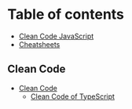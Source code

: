 # Table of contents

* [Clean Code JavaScript](README.md)
* [Cheatsheets](cheatsheets.md)

## Clean Code

* [Clean Code](clean-code/clean-code/README.md)
  * [Clean Code of TypeScript](clean-code/clean-code/clean-code-typescript.md)

